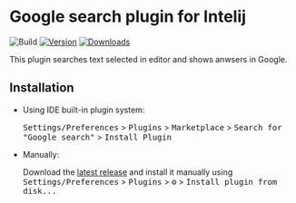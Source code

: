 # Google search plugin for Intelij

![Build](https://github.com/r00bertos1/ZZPJ_plugin/workflows/Build/badge.svg)
[![Version](https://img.shields.io/jetbrains/plugin/v/16311-google-search.svg)](https://plugins.jetbrains.com/plugin/16311-google-search)
[![Downloads](https://img.shields.io/jetbrains/plugin/d/16311-google-search.svg)](https://plugins.jetbrains.com/plugin/16311-google-search)

<!-- Plugin description -->
This plugin searches text selected in editor and shows anwsers in Google.
<!-- Plugin description end -->

## Installation

- Using IDE built-in plugin system:
  
  <kbd>Settings/Preferences</kbd> > <kbd>Plugins</kbd> > <kbd>Marketplace</kbd> > <kbd>Search for "Google search"</kbd> >
  <kbd>Install Plugin</kbd>
  
- Manually:

  Download the [latest release](https://github.com/r00bertos1/ZZPJ_plugin/releases/latest) and install it manually using
  <kbd>Settings/Preferences</kbd> > <kbd>Plugins</kbd> > <kbd>⚙️</kbd> > <kbd>Install plugin from disk...</kbd>